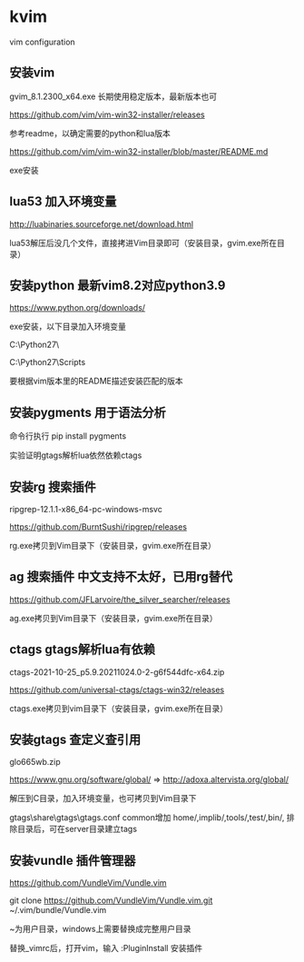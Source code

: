# kvim
vim configuration

## 安装vim

gvim_8.1.2300_x64.exe 长期使用稳定版本，最新版本也可

https://github.com/vim/vim-win32-installer/releases

参考readme，以确定需要的python和lua版本

https://github.com/vim/vim-win32-installer/blob/master/README.md

exe安装

## lua53 加入环境变量

http://luabinaries.sourceforge.net/download.html

lua53解压后没几个文件，直接拷进Vim目录即可（安装目录，gvim.exe所在目录）

## 安装python 最新vim8.2对应python3.9

https://www.python.org/downloads/

exe安装，以下目录加入环境变量

C:\Python27\

C:\Python27\Scripts

要根据vim版本里的README描述安装匹配的版本

## 安装pygments 用于语法分析

命令行执行 pip install pygments

实验证明gtags解析lua依然依赖ctags

## 安装rg 搜索插件

ripgrep-12.1.1-x86_64-pc-windows-msvc

https://github.com/BurntSushi/ripgrep/releases

rg.exe拷贝到Vim目录下（安装目录，gvim.exe所在目录）

## ag 搜索插件 中文支持不太好，已用rg替代

https://github.com/JFLarvoire/the_silver_searcher/releases

ag.exe拷贝到Vim目录下（安装目录，gvim.exe所在目录）

## ctags gtags解析lua有依赖

ctags-2021-10-25_p5.9.20211024.0-2-g6f544dfc-x64.zip

https://github.com/universal-ctags/ctags-win32/releases

ctags.exe拷贝到vim目录下（安装目录，gvim.exe所在目录）

## 安装gtags 查定义查引用

glo665wb.zip

https://www.gnu.org/software/global/ => http://adoxa.altervista.org/global/

解压到C目录，加入环境变量，也可拷贝到Vim目录下

gtags\share\gtags\gtags.conf
common增加 home/,implib/,tools/,test/,bin/, 排除目录后，可在server目录建立tags

## 安装vundle 插件管理器

https://github.com/VundleVim/Vundle.vim

git clone https://github.com/VundleVim/Vundle.vim.git ~/.vim/bundle/Vundle.vim

~为用户目录，windows上需要替换成完整用户目录

替换_vimrc后，打开vim，输入 :PluginInstall 安装插件

